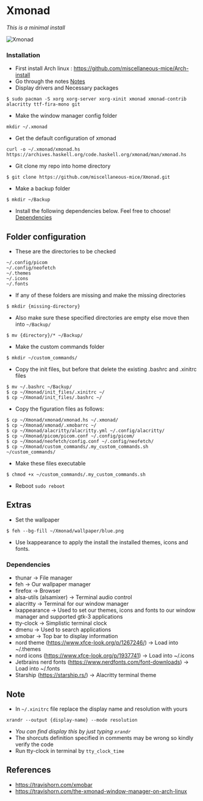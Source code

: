 # Xmonad

*This is a minimal install*

![Xmonad](https://github.com/miscellaneous-mice/Xmonad/assets/79500624/bb82dd74-69b3-40b7-9333-081a809edb2d)

### Installation
- First install Arch linux : https://github.com/miscellaneous-mice/Arch-install
- Go through the notes [Notes](https://github.com/miscellaneous-mice/Xmonad#note)
- Display drivers and Necessary packages
```
$ sudo pacman -S xorg xorg-server xorg-xinit xmonad xmonad-contrib alacritty ttf-fira-mono git
```
- Make the window manager config folder
```
mkdir ~/.xmonad
```
- Get the default configuration of xmonad
```
curl -o ~/.xmonad/xmonad.hs https://archives.haskell.org/code.haskell.org/xmonad/man/xmonad.hs
```
- Git clone my repo into home directory
```
$ git clone https://github.com/miscellaneous-mice/Xmonad.git
```
- Make a backup folder
```
$ mkdir ~/Backup
```
- Install the following dependencies below. Feel free to choose! [Dependencies](https://github.com/miscellaneous-mice/Xmonad#dependencies)

## Folder configuration

- These are the directories to be checked
```
~/.config/picom
~/.config/neofetch
~/.themes
~/.icons
~/.fonts
```
- If any of these folders are missing and make the missing directories
```
$ mkdir {missing-directory}
```
- Also make sure these specified directories are empty else move then into ```~/Backup/```
```
$ mv {directory}/* ~/Backup/
```
- Make the custom commands folder
```
$ mkdir ~/custom_commands/
```
- Copy the init files, but before that delete the existing .bashrc and .xinitrc files
```
$ mv ~/.bashrc ~/Backup/
$ cp ~/Xmonad/init_files/.xinitrc ~/
$ cp ~/Xmonad/init_files/.bashrc ~/
```
- Copy the figuration files as follows:
```
$ cp ~/Xmonad/xmonad/xmonad.hs ~/.xmonad/
$ cp ~/Xmonad/xmonad/.xmobarrc ~/
$ cp ~/Xmonad/alacritty/alacritty.yml ~/.config/alacritty/
$ cp ~/Xmonad/picom/picom.conf ~/.config/picom/
$ cp ~/Xmonad/neofetch/config.conf ~/.config/neofetch/
$ cp ~/Xmonad/custom_commands/.my_custom_commands.sh ~/custom_commands/
```
- Make these files executable
```
$ chmod +x ~/custom_commands/.my_custom_commands.sh
```
- Reboot ```sudo reboot```

## Extras
- Set the wallpaper
```
$ feh --bg-fill ~/Xmonad/wallpaper/blue.png
```
- Use lxappearance to apply the install the installed themes, icons and fonts.

### Dependencies
- thunar -> File manager
- feh -> Our wallpaper manager
- firefox -> Browser
- alsa-utils (alsamixer) -> Terminal audio control
- alacritty -> Terminal for our window manager
- lxappearance -> Used to set our themes, icons and fonts to our window manager and supported gtk-3 applications
- tty-clock -> Simplistic terminal clock
- dmenu -> Used to search applications
- xmobar -> Top bar to display information
- nord theme (https://www.xfce-look.org/p/1267246/) -> Load into ~/.themes
- nord icons (https://www.xfce-look.org/p/1937741)  -> Load into ~/.icons
- Jetbrains nerd fonts (https://www.nerdfonts.com/font-downloads) -> Load into ~/.fonts
- Starship (https://starship.rs/) -> Alacritty terminal theme

## Note
- In ```~/.xinitrc``` file replace the display name and resolution with yours
```
xrandr --output {display-name} --mode resolution
```
- *You can find display this by just typing ```xrandr```*
- The shorcuts definition specified in comments may be wrong so kindly verify the code
- Run tty-clock in terminal by ```tty_clock_time```

## References
- https://travishorn.com/xmobar
- https://travishorn.com/the-xmonad-window-manager-on-arch-linux
